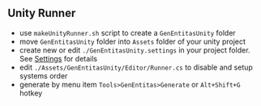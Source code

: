 ## Unity Runner

  - use `makeUnityRunner.sh` script to create a `GenEntitasUnity` folder
  - move `GenEntitasUnity` folder into `Assets` folder of your unity project
  - create new or edit `./GenEntitasUnity.settings` in your project folder. See [Settings](../GenEntitasSettings) for details
  - edit `./Assets/GenEntitasUnity/Editor/Runner.cs` to disable and setup systems order
  - generate by menu item `Tools>GenEntitas>Generate` or `Alt+Shift+G` hotkey

